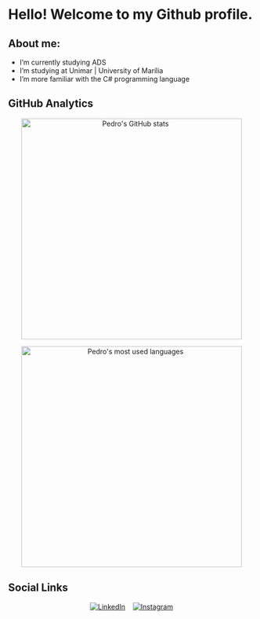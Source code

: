 # Hello! Welcome to my Github profile.

## About me:

- I’m currently studying ADS
- I’m studying at Unimar | University of Marília
- I’m more familiar with the C# programming language

## GitHub Analytics

<p align="center">
  <img width="450em" src="https://github-readme-stats.vercel.app/api?username=pedrox-hs&show_icons=true&count_private=true&rank_icon=percentile&theme=github_dark&line_height=24" alt="Pedro's GitHub stats"/>
</p>
<p align="center">
  <img width="450em" src="https://github-readme-stats.vercel.app/api/top-langs/?username=pedrox-hs&layout=compact&theme=github_dark" alt="Pedro's most used languages"/>
</p>


## Social Links

<p align="center">
  <a href="https://linkedin.com/in/luan-medeiros-47a0a5231/" target="_blank"><img src="https://img.shields.io/badge/-LinkedIn-0077B5?style=for-the-badge&logo=linkedin&logoColor=white" alt="LinkedIn"></a>&nbsp;&nbsp;&nbsp;
  <a href="https://instagram.com/luan_meedeiros" target="_blank"><img src="https://img.shields.io/badge/-Instagram-E4405F?style=for-the-badge&logo=instagram&logoColor=white" alt="Instagram"></a>
</p>
